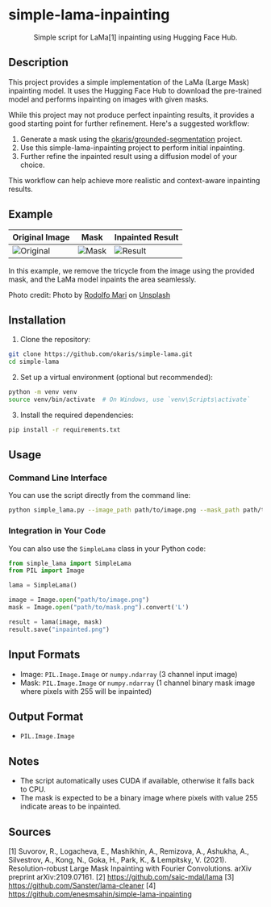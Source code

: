 # simple-lama-inpainting

<div align="center">
Simple script for LaMa[1] inpainting using Hugging Face Hub.<br>
</div>

## Description

This project provides a simple implementation of the LaMa (Large Mask) inpainting model. It uses the Hugging Face Hub to download the pre-trained model and performs inpainting on images with given masks.

While this project may not produce perfect inpainting results, it provides a good starting point for further refinement. Here's a suggested workflow:

1. Generate a mask using the [okaris/grounded-segmentation](https://github.com/okaris/grounded-segmentation) project.
2. Use this simple-lama-inpainting project to perform initial inpainting.
3. Further refine the inpainted result using a diffusion model of your choice.

This workflow can help achieve more realistic and context-aware inpainting results.

## Example

| Original Image | Mask | Inpainted Result |
|----------------|------|------------------|
| ![Original](assets/original.png) | ![Mask](assets/mask.png) | ![Result](assets/result.png) |

In this example, we remove the tricycle from the image using the provided mask, and the LaMa model inpaints the area seamlessly.

Photo credit: Photo by <a href="https://unsplash.com/@dolfoto?utm_content=creditCopyText&utm_medium=referral&utm_source=unsplash">Rodolfo Mari</a> on <a href="https://unsplash.com/photos/red-radio-flyer-trike-on-brown-dried-leaves-2sNnC0zDOBQ?utm_content=creditCopyText&utm_medium=referral&utm_source=unsplash">Unsplash</a>

## Installation

1. Clone the repository:
````bash
git clone https://github.com/okaris/simple-lama.git
cd simple-lama
````

2. Set up a virtual environment (optional but recommended):
````bash
python -m venv venv
source venv/bin/activate  # On Windows, use `venv\Scripts\activate`
````

3. Install the required dependencies:
````bash
pip install -r requirements.txt
````

## Usage

### Command Line Interface

You can use the script directly from the command line:

````bash
python simple_lama.py --image_path path/to/image.png --mask_path path/to/mask.png --output path/to/output.png
````

### Integration in Your Code

You can also use the `SimpleLama` class in your Python code:

```python
from simple_lama import SimpleLama
from PIL import Image

lama = SimpleLama()

image = Image.open("path/to/image.png")
mask = Image.open("path/to/mask.png").convert('L')

result = lama(image, mask)
result.save("inpainted.png")
````

## Input Formats

- Image: `PIL.Image.Image` or `numpy.ndarray` (3 channel input image)
- Mask: `PIL.Image.Image` or `numpy.ndarray` (1 channel binary mask image where pixels with 255 will be inpainted)

## Output Format

- `PIL.Image.Image`

## Notes

- The script automatically uses CUDA if available, otherwise it falls back to CPU.
- The mask is expected to be a binary image where pixels with value 255 indicate areas to be inpainted.

## Sources

[1] Suvorov, R., Logacheva, E., Mashikhin, A., Remizova, A., Ashukha, A., Silvestrov, A., Kong, N., Goka, H., Park, K., & Lempitsky, V. (2021). Resolution-robust Large Mask Inpainting with Fourier Convolutions. arXiv preprint arXiv:2109.07161.
[2] https://github.com/saic-mdal/lama
[3] https://github.com/Sanster/lama-cleaner
[4] https://github.com/enesmsahin/simple-lama-inpainting
